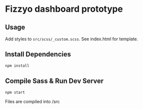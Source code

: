 # Fizzyo dashboard prototype

## Usage

Add styles to ```src/scss/_custom.scss```.
See index.html for template.

## Install Dependencies

```bash
npm install
```

## Compile Sass & Run Dev Server

```bash
npm start
```

Files are compiled into /src